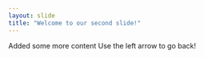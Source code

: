 ```yaml
---
layout: slide
title: "Welcome to our second slide!"
---
```

Added some more content
Use the left arrow to go back!
